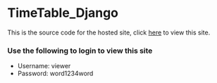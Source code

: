 # TimeTable_Django

This is the source code for the hosted site, click [here](https://vini7148.herokuapp.com) to view this site.

### Use the following to login to view this site

* Username: viewer
* Password: word1234word